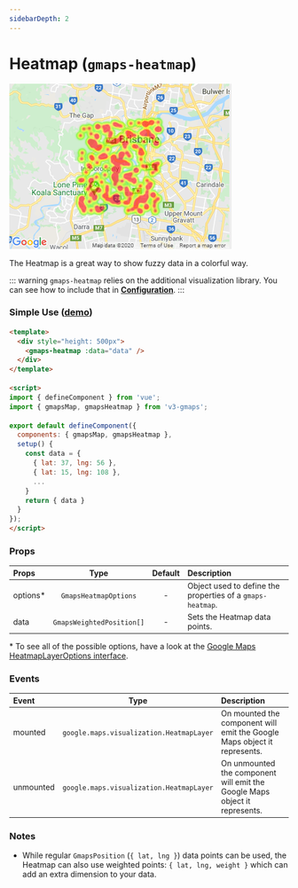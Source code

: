 ```yaml
---
sidebarDepth: 2
---
```


# Heatmap (`gmaps-heatmap`)

<div class="v3-gmaps-screenshot">
  <img src="../img/heatmap.png">
  <p>The Heatmap is a great way to show fuzzy data in a colorful way.</p>
</div>

::: warning
`gmaps-heatmap` relies on the additional visualization library. You can see how to include that in **[Configuration](../guide/configuration.md#libraries)**.
:::

### Simple Use ([demo](https://vue-bujcvu.stackblitz.io/heatmap))

```html
<template>
  <div style="height: 500px">
    <gmaps-heatmap :data="data" />
  </div>
</template>

<script>
import { defineComponent } from 'vue';
import { gmapsMap, gmapsHeatmap } from 'v3-gmaps';

export default defineComponent({
  components: { gmapsMap, gmapsHeatmap },
  setup() {
    const data = {
      { lat: 37, lng: 56 },
      { lat: 15, lng: 108 },
      ...
    }
    return { data }
  }
});
</script>
```

### Props

| Props     |           Type            | Default | Description                                                |
| :-------- | :-----------------------: | :-----: | :--------------------------------------------------------- |
| options\* |   `GmapsHeatmapOptions`   |    -    | Object used to define the properties of a `gmaps-heatmap`. |
| data      | `GmapsWeightedPosition[]` |    -    | Sets the Heatmap data points.                              |

\* To see all of the possible options, have a look at the [Google Maps HeatmapLayerOptions interface](https://developers.google.com/maps/documentation/javascript/reference/visualization#HeatmapLayerOptions).

### Events

| Event     |                   Type                   | Description                                                                |
| :-------- | :--------------------------------------: | :------------------------------------------------------------------------- |
| mounted   | `google.maps.visualization.HeatmapLayer` | On mounted the component will emit the Google Maps object it represents.   |
| unmounted | `google.maps.visualization.HeatmapLayer` | On unmounted the component will emit the Google Maps object it represents. |

### Notes

- While regular `GmapsPosition` (`{ lat, lng }`) data points can be used, the Heatmap can also use weighted points: `{ lat, lng, weight }` which can add an extra dimension to your data.
